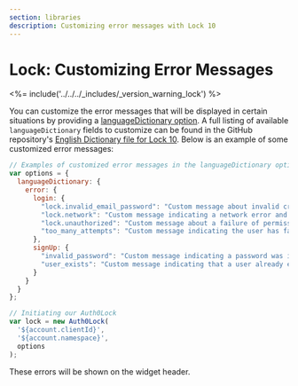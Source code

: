 ```yaml
---
section: libraries
description: Customizing error messages with Lock 10
---
```

# Lock: Customizing Error Messages

<%= include('../../../_includes/_version_warning_lock') %>

You can customize the error messages that will be displayed in certain situations by providing a [languageDictionary option](/libraries/lock/v10/customization#languagedictionary-object-). A full listing of available `languageDictionary` fields to customize can be found in the GitHub repository's [English Dictionary file for Lock 10](https://github.com/auth0/lock/blob/master/src/i18n/en.js). Below is an example of some customized error messages:

```js
// Examples of customized error messages in the languageDictionary option
var options = {
  languageDictionary: {
    error: {
      login: {
        "lock.invalid_email_password": "Custom message about invalid credentials",
        "lock.network": "Custom message indicating a network error and suggesting the user check connection",
        "lock.unauthorized": "Custom message about a failure of permissions",
        "too_many_attempts": "Custom message indicating the user has failed to login too many times."
      },
      signUp: {
        "invalid_password": "Custom message indicating a password was invalid",
        "user_exists": "Custom message indicating that a user already exists"
      }
    }
  }
};

// Initiating our Auth0Lock
var lock = new Auth0Lock(
  '${account.clientId}',
  '${account.namespace}',
  options
);
```

These errors will be shown on the widget header.
